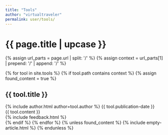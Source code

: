```yaml
---
title: "Tools"
author: "virtualtraveler"
permalink: user/tools/
---
```


<h1 class="primary">{{ page.title | upcase }}</h1>

{% assign url_parts = page.url | split: '/' %}
{% assign context = url_parts[1] | prepend: '/' | append: '/' %}

{% for tool in site.tools %}
{% if tool.path contains context %}
{% assign found_content = true %}
<article>
  <h1 id="{{ tool.title | slugify }}" class="secondary">{{ tool.title }}
  </h1>
  <div class="article-meta">
    {% include author.html author=tool.author %}    
    <span class="date">{{ tool.publication-date }}</span>
  </div>
  <div class="article-content">
  {{ tool.content }}
  </div>
{% include feedback.html %}  
</article>
{% endif %}
{% endfor %}
{% unless found_content %}
{% include empty-article.html %}
{% endunless %}
